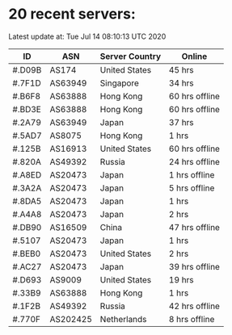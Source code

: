 # 20 recent servers:

Latest update at: Tue Jul 14 08:10:13 UTC 2020

| ID | ASN | Server Country | Online |
| -- | --- | -------------- | ------ |
| #.D09B | AS174 | United States | 45 hrs |
| #.7F1D | AS63949 | Singapore | 34 hrs |
| #.B6F8 | AS63888 | Hong Kong | 60 hrs offline |
| #.BD3E | AS63888 | Hong Kong | 60 hrs offline |
| #.2A79 | AS63949 | Japan | 37 hrs |
| #.5AD7 | AS8075 | Hong Kong | 1 hrs |
| #.125B | AS16913 | United States | 60 hrs offline |
| #.820A | AS49392 | Russia | 24 hrs offline |
| #.A8ED | AS20473 | Japan | 1 hrs offline |
| #.3A2A | AS20473 | Japan | 5 hrs offline |
| #.8DA5 | AS20473 | Japan | 1 hrs |
| #.A4A8 | AS20473 | Japan | 2 hrs |
| #.DB90 | AS16509 | China | 47 hrs offline |
| #.5107 | AS20473 | Japan | 1 hrs |
| #.BEB0 | AS20473 | United States | 2 hrs |
| #.AC27 | AS20473 | Japan | 39 hrs offline |
| #.D693 | AS9009 | United States | 19 hrs |
| #.33B9 | AS63888 | Hong Kong | 1 hrs |
| #.1F2B | AS49392 | Russia | 42 hrs offline |
| #.770F | AS202425 | Netherlands | 8 hrs offline |

